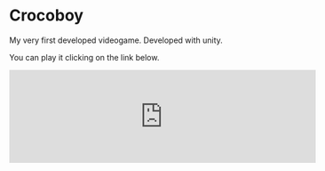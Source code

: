 # Crocoboy
My very first developed videogame. 
Developed with unity.

You can play it clicking on the link below.
<iframe frameborder="0" src="https://itch.io/embed/177513" width="552" height="167"></iframe>
